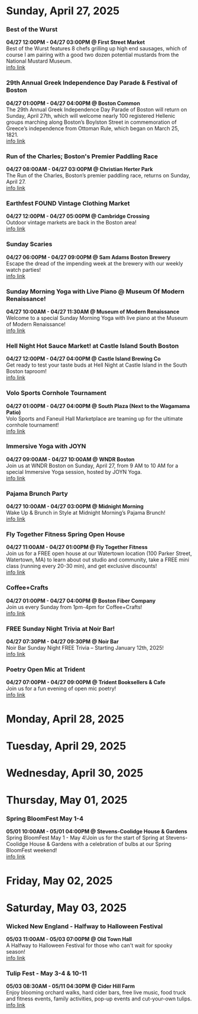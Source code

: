 # Sunday, April 27, 2025

### Best of the Wurst

**04/27 12:00PM - 04/27 03:00PM @ First Street Market**  
Best of the Wurst features 8 chefs grilling up high end sausages, which of course I am pairing with a good two dozen potential mustards from the National Mustard Museum.  
<a href="https://www.eventbrite.com/e/first-street-market-presents-best-of-the-wurst-tickets-1303349837449" target="_blank">info link</a>

### 29th Annual Greek Independence Day Parade & Festival of Boston

**04/27 01:00PM - 04/27 04:00PM @ Boston Common**  
The 29th Annual Greek Independence Day Parade of Boston will return on Sunday, April 27th, which will welcome nearly 100 registered Hellenic groups marching along Boston’s Boylston Street in commemoration of Greece’s independence from Ottoman Rule, which began on March 25, 1821.  
<a href="https://www.greekboston.com/event/greek-independence-parade/" target="_blank">info link</a>

### Run of the Charles; Boston's Premier Paddling Race

**04/27 08:00AM - 04/27 03:00PM @ Christian Herter Park**  
The Run of the Charles, Boston’s premier paddling race, returns on Sunday, April 27.  
<a href="https://www.crwa.org/events/runofthecharles" target="_blank">info link</a>

### Earthfest FOUND Vintage Clothing Market

**04/27 12:00PM - 04/27 05:00PM @ Cambridge Crossing**  
Outdoor vintage markets are back in the Boston area!  
<a href="https://www.instagram.com/found.boston" target="_blank">info link</a>

### Sunday Scaries

**04/27 06:00PM - 04/27 09:00PM @ Sam Adams Boston Brewery**  
Escape the dread of the impending week at the brewery with our weekly watch parties!  
<a href="https://www.eventbrite.com/e/sunday-scaries-tickets-1126282965669?aff=oddtdtcreator" target="_blank">info link</a>

### Sunday Morning  Yoga with Live Piano @ Museum Of Modern Renaissance!

**04/27 10:00AM - 04/27 11:30AM @ Museum of Modern Renaissance**  
Welcome to a special Sunday Morning Yoga with live piano at the Museum of Modern Renaissance!  
<a href="https://www.eventbrite.com/e/sunday-morning-yoga-with-live-piano-museum-of-modern-renaissance-tickets-1302689141289?aff=oddtdtcreator" target="_blank">info link</a>

### Hell Night Hot Sauce Market! at Castle Island South Boston

**04/27 12:00PM - 04/27 04:00PM @ Castle Island Brewing Co**  
Get ready to test your taste buds at Hell Night at Castle Island in the South Boston taproom!  
<a href="https://www.eventbrite.com/e/hell-night-hot-sauce-market-at-castle-island-south-boston-tickets-1301312323189?aff=oddtdtcreator" target="_blank">info link</a>

### Volo Sports Cornhole Tournament

**04/27 01:00PM - 04/27 04:00PM @ South Plaza (Next to the Wagamama Patio)**  
Volo Sports and Faneuil Hall Marketplace are teaming up for the ultimate cornhole tournament!  
<a href="https://www.volosports.com/l/67d0dd6e254055a9dfcc4674" target="_blank">info link</a>

### Immersive Yoga with JOYN

**04/27 09:00AM - 04/27 10:00AM @ WNDR Boston**  
Join us at WNDR Boston on Sunday, April 27, from 9 AM to 10 AM for a special Immersive Yoga session, hosted by JOYN Yoga.  
<a href="https://eventvesta.com/events/103557/t/tickets" target="_blank">info link</a>

### Pajama Brunch Party

**04/27 10:00AM - 04/27 03:00PM @ Midnight Morning**  
Wake Up & Brunch in Style at Midnight Morning’s Pajama Brunch!  
<a href="https://www.midnightmorning.com/happenings/pajama-brunch-party" target="_blank">info link</a>

### Fly Together Fitness Spring Open House

**04/27 11:00AM - 04/27 01:00PM @ Fly Together Fitness**  
Join us for a FREE open house at our Watertown location (100 Parker Street, Watertown, MA) to learn about out studio and community, take a FREE mini class (running every 20-30 min), and get exclusive discounts!  
<a href="https://www.flytogetherfitness.com/events" target="_blank">info link</a>

### Coffee+Crafts

**04/27 01:00PM - 04/27 04:00PM @ Boston Fiber Company**  
Join us every Sunday from 1pm-4pm for Coffee+Crafts!  
<a href="https://www.bostonfibercompany.com" target="_blank">info link</a>

### FREE Sunday Night Trivia at Noir Bar!

**04/27 07:30PM - 04/27 09:30PM @ Noir Bar**  
Noir Bar Sunday Night FREE Trivia – Starting January 12th, 2025!  
<a href="https://www.noir-bar.com/" target="_blank">info link</a>

### Poetry Open Mic at Trident

**04/27 07:00PM - 04/27 09:00PM @ Trident Booksellers & Cafe**  
Join us for a fun evening of open mic poetry!  
<a href="https://www.tridentbookscafe.com/event/poetry-open-mic-1" target="_blank">info link</a>

# Monday, April 28, 2025

# Tuesday, April 29, 2025

# Wednesday, April 30, 2025

# Thursday, May 01, 2025

### Spring BloomFest May 1-4

**05/01 10:00AM - 05/01 04:00PM @ Stevens-Coolidge House & Gardens**  
Spring BloomFest May 1 - May 4!Join us for the start of Spring at Stevens-Coolidge House & Gardens with a celebration of bulbs at our Spring BloomFest weekend!  
<a href="https://thetrustees.org/things-to-do/?_event_related_place=1743&_paged=2" target="_blank">info link</a>

# Friday, May 02, 2025

# Saturday, May 03, 2025

### Wicked New England - Halfway to Halloween Festival

**05/03 11:00AM - 05/03 07:00PM @ Old Town Hall**  
A Halfway to Halloween Festival for those who can't wait for spooky season!  
<a href="https://www.halloweennewengland.com/events/wicked-new-england-halloween-festival" target="_blank">info link</a>

### Tulip Fest - May 3-4 & 10-11

**05/03 08:30AM - 05/11 04:30PM @ Cider Hill Farm**  
Enjoy blooming orchard walks, hard cider bars, free live music, food truck and fitness events, family activities, pop-up events and cut-your-own tulips.  
<a href="https://www.ciderhill.com/tulipfest" target="_blank">info link</a>

